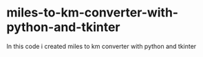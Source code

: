 # miles-to-km-converter-with-python-and-tkinter
In this code i created miles to km converter with python and tkinter
